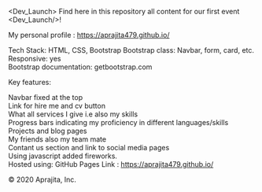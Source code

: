<Dev_Launch>
Find here in this repository all content for our first event <Dev_Launch/>!

My personal profile : https://aprajita479.github.io/  

Tech Stack: HTML, CSS, Bootstrap Bootstrap class: Navbar, form, card, etc.  
Responsive: yes  
Bootstrap documentation: getbootstrap.com   

Key features:  

Navbar fixed at the top   
Link for hire me and cv button   
What all services I give i.e also my skills   
Progress bars indicating my proficiency in different languages/skills   
Projects and blog pages   
My friends also my team mate    
Contant us section and link to social media pages   
Using javascript added fireworks.    
Hosted using: GitHub Pages Link : https://aprajita479.github.io/   

© 2020 Aprajita, Inc.